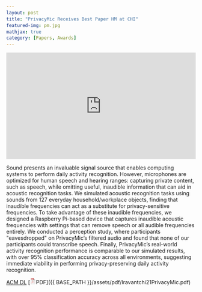 ```yaml
---
layout: post
title: "PrivacyMic Receives Best Paper HM at CHI"
featured-img: pm.jpg
mathjax: true
category: [Papers, Awards]
---
```


<div style="position: relative; padding-bottom: 56.25%; height: 0; overflow: hidden; max-width: 100%; height: auto;">
    <iframe style="position: absolute; top: 0; left: 0; width: 100%; height: 100%;" src="https://www.youtube.com/embed/cFTm6kFC9uE" title="YouTube video player" frameborder="0" allow="accelerometer; autoplay; clipboard-write; encrypted-media; gyroscope; picture-in-picture; web-share" referrerpolicy="strict-origin-when-cross-origin" allowfullscreen></iframe>
</div>

Sound presents an invaluable signal source that enables computing systems to perform daily activity recognition. However, microphones are optimized for human speech and hearing ranges: capturing private content, such as speech, while omitting useful, inaudible information that can aid in acoustic recognition tasks. We simulated acoustic recognition tasks using sounds from 127 everyday household/workplace objects, finding that inaudible frequencies can act as a substitute for privacy-sensitive frequencies. To take advantage of these inaudible frequencies, we designed a Raspberry Pi-based device that captures inaudible acoustic frequencies with settings that can remove speech or all audible frequencies entirely. We conducted a perception study, where participants "eavesdropped" on PrivacyMic’s filtered audio and found that none of our participants could transcribe speech. Finally, PrivacyMic’s real-world activity recognition performance is comparable to our simulated results, with over 95% classification accuracy across all environments, suggesting immediate viability in performing privacy-preserving daily activity recognition.

[ACM DL](https://doi.org/10.1145/3411764.3445169) [![pdf](/assets/icons16/pdf-icon.png)PDF]({{ BASE_PATH }}/assets/pdf/Iravantchi21PrivacyMic.pdf)
